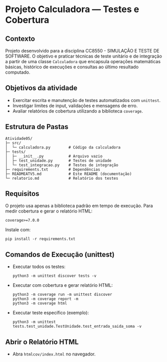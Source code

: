 # Projeto Calculadora — Testes e Cobertura

## Contexto
Projeto desenvolvido para a disciplina CC8550 - SIMULAÇÃO E TESTE DE SOFTWARE. O objetivo e praticar técnicas de teste unitário e de integração a partir de uma classe `Calculadora` que encapsula operações matemáticas básicas, histórico de execuções e consultas ao último resultado computado.

## Objetivos da atividade
- Exercitar escrita e manutenção de testes automatizados com `unittest`.
- Investigar limites de input, validações e mensagens de erro.
- Avaliar relatórios de cobertura utilizando a biblioteca `coverage`.

## Estrutura de Pastas

```
Atividade05/
├─ src/
│  └─ calculadora.py        # Código da calculadora
├─ tests/
│  ├─ __init__.py           # Arquivo vazio
│  ├─ test_unidade.py       # Testes de unidade
│  └─ test_integracao.py    # Testes de integração
├─ requirements.txt         # Dependências
├─ READMEATV5.md            # Este README (documentação)
└─ relatorio.md             # Relatório dos testes
```

## Requisitos

O projeto usa apenas a biblioteca padrão em tempo de execução. Para medir cobertura e gerar o relatório HTML:

```
coverage>=7.0.0
```

Instale com:

```
pip install -r requirements.txt
```

## Comandos de Execução (unittest)

- Executar todos os testes:
   ```
   python3 -m unittest discover tests -v
   ```

- Executar com cobertura e gerar relatório HTML:
  ```
  python3 -m coverage run -m unittest discover
  python3 -m coverage report -m
  python3 -m coverage html
  ```

- Executar teste específico (exemplo):
  ```
  python3 -m unittest tests.test_unidade.TestUnidade.test_entrada_saida_soma -v
  ```

## Abrir o Relatório HTML

- Abra `htmlcov/index.html` no navegador.
